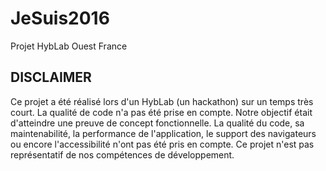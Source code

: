 # JeSuis2016
Projet HybLab Ouest France

## DISCLAIMER

Ce projet a été réalisé lors d'un HybLab (un hackathon) sur un temps très court.
La qualité de code n'a pas été prise en compte.
Notre objectif était d'atteindre une preuve de concept fonctionnelle.
La qualité du code, sa maintenabilité, la performance de l'application, le support des navigateurs ou encore l'accessibilité n'ont pas été pris en compte.
Ce projet n'est pas représentatif de nos compétences de développement.
